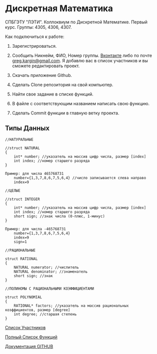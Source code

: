 # Дискретная Математика
СПБГЭТУ "ЛЭТИ". Коллоквиум по Дискретной Математике. Первый курс. Группы: 4305, 4306, 4307. 

Как подключиться к работе:

1. Зарегистрироваться.

2. Сообщить Никнейм, ФИО, Номер группы.  [Вконтакте](http://vk.com/greg_kargin "Вконтакте") либо по почте greg.kargin@gmail.com. Я добавлю вас в список участников и вы сможете редактировать проект.

3. Скачать приложение Github.

4. Сделать Clone репозитория на свой компьютер.

5. Найти свое задание в списке функций.

6. В файле с соответствующим названием написать свою функцию.

7. Сделать Commit функции в главную ветку проекта.
 
## Типы Данных

```
//НАТУРАЛЬНЫЕ

//struct NATURAL
{
	int* number; //указатель на массив цифр числа, размер [index]
	int index; //номер старшего разряда
}

Пример: для числа 465768731
	number={1,3,7,8,6,7,5,6,4} //число записывается слева направо
	index=9 
	
//ЦЕЛЫЕ

//struct INTEGER
{
	int* number; //указатель на массив цифр числа, размер [index]
	int index; //номер старшего разряда
	short sign; //знак числа (0-плюс, 1-минус)
}

Пример: для числа -465768731
	number={1,3,7,8,6,7,5,6,4}
	index=9
	sign=1
	
//РАЦИОНАЛЬНЫЕ

struct RATIONAL
{
	NATURAL numerator; //числитель
	NATURAL denominator; //знаменатель
	short sign; //знак
}

//ПОЛИНОМЫ С РАЦИОНАЛЬНЫМИ КОЭФФИЦИЕНТАМИ

struct POLYNOMIAL
{
	RATIONAL* factors; //указатель на массив рациональных коэффициентов, размер [degree]
	int degree; //старшая степень
}
```


[Список Участников](https://github.com/greg-kargin/DM43/blob/master/список_участников "Список Участников")


[Полный Список Функций](https://docs.google.com/spreadsheets/d/1-2dHqPaKqpi5o34qUxRkuVwe4BvA2Lwo-HIwMRHkDpY/edit#gid=0 "Таблица с Функциями")

[Документация GITHUB](https://help.github.com "Документация GITHUB")

